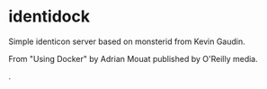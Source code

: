 identidock
==========

Simple identicon server based on monsterid from Kevin Gaudin.

From "Using Docker" by Adrian Mouat published by O'Reilly media.

.
